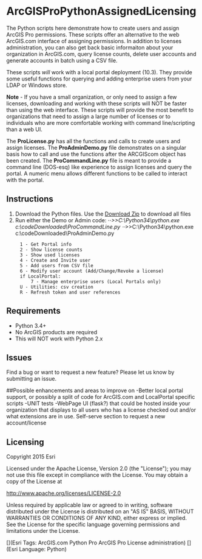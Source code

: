 # ArcGISProPythonAssignedLicensing
The Python scripts here demonstrate how to create users and assign ArcGIS Pro permissions. These scripts offer an alternative to the web ArcGIS.com interface of assigning permissions. In addition to licenses administration, you can also get back basic informaiton about your organization in ArcGIS.com, query license counts, delete user accounts and generate accounts in batch using a CSV file. 

These scripts *will* work with a local portal deployment (10.3). They provide some useful functions for querying and adding enterprise users from your LDAP or Windows store.

**Note** - If you have a small organization, or only need to assign a few licenses, downloading and working with these scripts will NOT be faster than using the web interface. These scripts will provide the most benefit to organizations that need to assign a large number of licenses or to individuals who are more comfortable working with command line/scripting than a web UI.

The **ProLicense.py** has all the functions and calls to create users and assign licenses.
The **ProAdminDemo.py** file demonstrates on a singular basis how to call and use the functions after the ARCGIScom object has been created.
The **ProCommandLine.py** file is meant to provide a command line (DOS-esq) like experience to assign licenses and query the portal. A numeric menu allows different functions to be called to interact with the portal.

## Instructions
1. Download the Python files. Use the [Download Zip](https://github.com/khibma/ArcGISProPythonAssignedLicensing/archive/master.zip) to download all files
2. Run either the Demo or Admin code:
⋅⋅*>>C:\Python34\python.exe c:\codeDownloaded\ProCommandLine.py
⋅⋅*>>C:\Python34\python.exe c:\codeDownloaded\ProAdminDemo.py
```
     1 - Get Portal info
     2 - Show license counts
     3 - Show used licenses
     4 - Create and Invite user
     5 - Add users from CSV file
     6 - Modify user account (Add/Change/Revoke a license)
     if LocalPortal:
         7 - Manage enterprise users (Local Portals only)
     U - Utilities: csv creation
     R - Refresh token and user references
```


## Requirements

* Python 3.4+
* No ArcGIS products are required
* This will NOT work with Python 2.x

## Issues

Find a bug or want to request a new feature?  Please let us know by submitting an issue.

##Possible enhancements and areas to improve on
-Better local portal support, or possibly a split of code for ArcGIS.com and LocalPortal specific scripts
-UNIT tests
-WebPage UI (flask?) that could be hosted inside your organization that displays to all users who has a license checked out and/or what extensions are in use. Self-serve section to request a new account/license

## Licensing
Copyright 2015 Esri

Licensed under the Apache License, Version 2.0 (the "License");
you may not use this file except in compliance with the License.
You may obtain a copy of the License at

   http://www.apache.org/licenses/LICENSE-2.0

Unless required by applicable law or agreed to in writing, software
distributed under the License is distributed on an "AS IS" BASIS,
WITHOUT WARRANTIES OR CONDITIONS OF ANY KIND, either express or implied.
See the License for the specific language governing permissions and
limitations under the License.

[](Esri Tags: ArcGIS.com Python Pro ArcGIS Pro License administration)
[](Esri Language: Python)​
